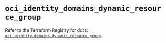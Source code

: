 # `oci_identity_domains_dynamic_resource_group`

Refer to the Terraform Registry for docs: [`oci_identity_domains_dynamic_resource_group`](https://registry.terraform.io/providers/oracle/oci/7.19.0/docs/resources/identity_domains_dynamic_resource_group).
